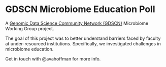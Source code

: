 # GDSCN Microbiome Education Poll

A [Genomic Data Science Community Network (GDSCN)](https://gdscn.org) Microbiome Working Group project.

The goal of this project was to better understand barriers faced by faculty at under-resourced institutions. Specifically, we investigated challenges in microbiome education.

Get in touch with @avahoffman for more info.
